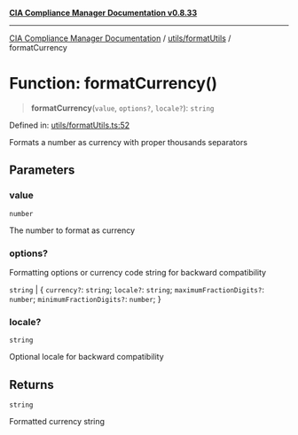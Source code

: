 [**CIA Compliance Manager Documentation v0.8.33**](../../../README.md)

***

[CIA Compliance Manager Documentation](../../../modules.md) / [utils/formatUtils](../README.md) / formatCurrency

# Function: formatCurrency()

> **formatCurrency**(`value`, `options?`, `locale?`): `string`

Defined in: [utils/formatUtils.ts:52](https://github.com/Hack23/cia-compliance-manager/blob/1f4f2c51bc48d917eff1eb43881cee05d381f406/src/utils/formatUtils.ts#L52)

Formats a number as currency with proper thousands separators

## Parameters

### value

`number`

The number to format as currency

### options?

Formatting options or currency code string for backward compatibility

`string` | \{ `currency?`: `string`; `locale?`: `string`; `maximumFractionDigits?`: `number`; `minimumFractionDigits?`: `number`; \}

### locale?

`string`

Optional locale for backward compatibility

## Returns

`string`

Formatted currency string
